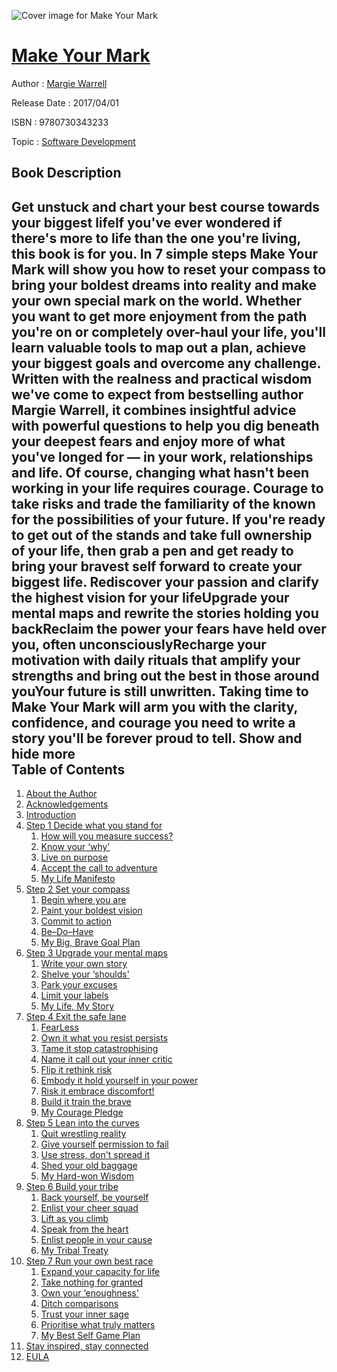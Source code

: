 ![Cover image for Make Your Mark](https://imgdetail.ebookreading.net/cover/cover/20200215/EB9780730343233.jpg)

[Make Your Mark](https://ebookreading.net/view/book/Make+Your+Mark-EB9780730343233_1.html "Make Your Mark")
====================================================================================================================

Author : [Margie Warrell](https://ebookreading.net/search/author/Margie+Warrell)

Release Date : 2017/04/01

ISBN : 9780730343233

Topic : [Software Development](https://ebookreading.net/search/category/software-development)

Book Description
-----------------

 Get unstuck and chart your best course towards your biggest lifeIf you've ever wondered if there's more to life than the one you're living, this book is for you. In 7 simple steps Make Your Mark will show you how to reset your compass to bring your boldest dreams into reality and make your own special mark on the world. 
Whether you want to get more enjoyment from the path you're on or completely over-haul your life, you'll learn valuable tools to map out a plan, achieve your biggest goals and overcome any challenge. Written with the realness and practical wisdom we've come to expect from bestselling author Margie Warrell, it combines insightful advice with powerful questions to help you dig beneath your deepest fears and enjoy more of what you've longed for — in your work, relationships and life. 
Of course, changing what hasn't been working in your life requires courage. Courage to take risks and trade the familiarity of the known for the possibilities of your future. If you're ready to get out of the stands and take full ownership of your life, then grab a pen and get ready to bring your bravest self forward to create your biggest life. 
Rediscover your passion and clarify the highest vision for your lifeUpgrade your mental maps and rewrite the stories holding you backReclaim the power your fears have held over you, often unconsciouslyRecharge your motivation with daily rituals that amplify your strengths and bring out the best in those around youYour future is still unwritten. Taking time to Make Your Mark will arm you with the clarity, confidence, and courage you need to write a story you'll be forever proud to tell.
        Show and hide more                
Table of Contents
-----------------

1. [About the Author](https://ebookreading.net/view/book/Make+Your+Mark-EB9780730343233_6.html)
1. [Acknowledgements](https://ebookreading.net/view/book/Make+Your+Mark-EB9780730343233_7.html)
1. [Introduction](https://ebookreading.net/view/book/Make+Your+Mark-EB9780730343233_8.html)
1. [Step 1 Decide what you stand for](https://ebookreading.net/view/book/Make+Your+Mark-EB9780730343233_10.html)
    1. [How will you measure success?](https://ebookreading.net/view/book/Make+Your+Mark-EB9780730343233_10.html#h2_001)
    1. [Know your ‘why&#39;](https://ebookreading.net/view/book/Make+Your+Mark-EB9780730343233_10.html#h2_002)
    1. [Live on purpose](https://ebookreading.net/view/book/Make+Your+Mark-EB9780730343233_10.html#h2_003)
    1. [Accept the call to adventure](https://ebookreading.net/view/book/Make+Your+Mark-EB9780730343233_10.html#h2_004)
    1. [My Life Manifesto](https://ebookreading.net/view/book/Make+Your+Mark-EB9780730343233_10.html#h2_005)
1. [Step 2 Set your compass](https://ebookreading.net/view/book/Make+Your+Mark-EB9780730343233_11.html)
    1. [Begin where you are](https://ebookreading.net/view/book/Make+Your+Mark-EB9780730343233_11.html#h2_006)
    1. [Paint your boldest vision](https://ebookreading.net/view/book/Make+Your+Mark-EB9780730343233_11.html#h2_007)
    1. [Commit to action](https://ebookreading.net/view/book/Make+Your+Mark-EB9780730343233_11.html#h2_008)
    1. [Be–Do–Have](https://ebookreading.net/view/book/Make+Your+Mark-EB9780730343233_11.html#h2_009)
    1. [My Big, Brave Goal Plan](https://ebookreading.net/view/book/Make+Your+Mark-EB9780730343233_11.html#h2_010)
1. [Step 3 Upgrade your mental maps](https://ebookreading.net/view/book/Make+Your+Mark-EB9780730343233_12.html)
    1. [Write your own story](https://ebookreading.net/view/book/Make+Your+Mark-EB9780730343233_12.html#h2_011)
    1. [Shelve your ‘shoulds&#39;](https://ebookreading.net/view/book/Make+Your+Mark-EB9780730343233_12.html#h2_016)
    1. [Park your excuses](https://ebookreading.net/view/book/Make+Your+Mark-EB9780730343233_12.html#h2_017)
    1. [Limit your labels](https://ebookreading.net/view/book/Make+Your+Mark-EB9780730343233_12.html#h2_018)
    1. [My Life, My Story](https://ebookreading.net/view/book/Make+Your+Mark-EB9780730343233_12.html#h2_019)
1. [Step 4 Exit the safe lane](https://ebookreading.net/view/book/Make+Your+Mark-EB9780730343233_13.html)
    1. [FearLess](https://ebookreading.net/view/book/Make+Your+Mark-EB9780730343233_13.html#h2_020)
    1. [Own it what you resist persists](https://ebookreading.net/view/book/Make+Your+Mark-EB9780730343233_13.html#h2_021)
    1. [Tame it stop catastrophising](https://ebookreading.net/view/book/Make+Your+Mark-EB9780730343233_13.html#h2_022)
    1. [Name it call out your inner critic](https://ebookreading.net/view/book/Make+Your+Mark-EB9780730343233_13.html#h2_023)
    1. [Flip it rethink risk](https://ebookreading.net/view/book/Make+Your+Mark-EB9780730343233_13.html#h2_024)
    1. [Embody it hold yourself in your power](https://ebookreading.net/view/book/Make+Your+Mark-EB9780730343233_13.html#h2_025)
    1. [Risk it embrace discomfort!](https://ebookreading.net/view/book/Make+Your+Mark-EB9780730343233_13.html#h2_026)
    1. [Build it train the brave](https://ebookreading.net/view/book/Make+Your+Mark-EB9780730343233_13.html#h2_027)
    1. [My Courage Pledge](https://ebookreading.net/view/book/Make+Your+Mark-EB9780730343233_13.html#h2_028)
1. [Step 5 Lean into the curves](https://ebookreading.net/view/book/Make+Your+Mark-EB9780730343233_14.html)
    1. [Quit wrestling reality](https://ebookreading.net/view/book/Make+Your+Mark-EB9780730343233_14.html#h2_029)
    1. [Give yourself permission to fail](https://ebookreading.net/view/book/Make+Your+Mark-EB9780730343233_14.html#h2_030)
    1. [Use stress, don&#39;t spread it](https://ebookreading.net/view/book/Make+Your+Mark-EB9780730343233_14.html#h2_031)
    1. [Shed your old baggage](https://ebookreading.net/view/book/Make+Your+Mark-EB9780730343233_14.html#h2_032)
    1. [My Hard-won Wisdom](https://ebookreading.net/view/book/Make+Your+Mark-EB9780730343233_14.html#h2_033)
1. [Step 6 Build your tribe](https://ebookreading.net/view/book/Make+Your+Mark-EB9780730343233_15.html)
    1. [Back yourself, be yourself](https://ebookreading.net/view/book/Make+Your+Mark-EB9780730343233_15.html#h2_034)
    1. [Enlist your cheer squad](https://ebookreading.net/view/book/Make+Your+Mark-EB9780730343233_15.html#h2_035)
    1. [Lift as you climb](https://ebookreading.net/view/book/Make+Your+Mark-EB9780730343233_15.html#h2_036)
    1. [Speak from the heart](https://ebookreading.net/view/book/Make+Your+Mark-EB9780730343233_15.html#h2_037)
    1. [Enlist people in your cause](https://ebookreading.net/view/book/Make+Your+Mark-EB9780730343233_15.html#h2_038)
    1. [My Tribal Treaty](https://ebookreading.net/view/book/Make+Your+Mark-EB9780730343233_15.html#h2_039)
1. [Step 7 Run your own best race](https://ebookreading.net/view/book/Make+Your+Mark-EB9780730343233_16.html)
    1. [Expand your capacity for life](https://ebookreading.net/view/book/Make+Your+Mark-EB9780730343233_16.html#h2_040)
    1. [Take nothing for granted](https://ebookreading.net/view/book/Make+Your+Mark-EB9780730343233_16.html#h2_042)
    1. [Own your ‘enoughness&#39;](https://ebookreading.net/view/book/Make+Your+Mark-EB9780730343233_16.html#h2_043)
    1. [Ditch comparisons](https://ebookreading.net/view/book/Make+Your+Mark-EB9780730343233_16.html#h2_044)
    1. [Trust your inner sage](https://ebookreading.net/view/book/Make+Your+Mark-EB9780730343233_16.html#h2_045)
    1. [Prioritise what truly matters](https://ebookreading.net/view/book/Make+Your+Mark-EB9780730343233_16.html#h2_046)
    1. [My Best Self Game Plan](https://ebookreading.net/view/book/Make+Your+Mark-EB9780730343233_16.html#h2_047)
1. [Stay inspired, stay connected](https://ebookreading.net/view/book/Make+Your+Mark-EB9780730343233_17.html)
1. [EULA](https://ebookreading.net/view/book/Make+Your+Mark-EB9780730343233_18.html)
